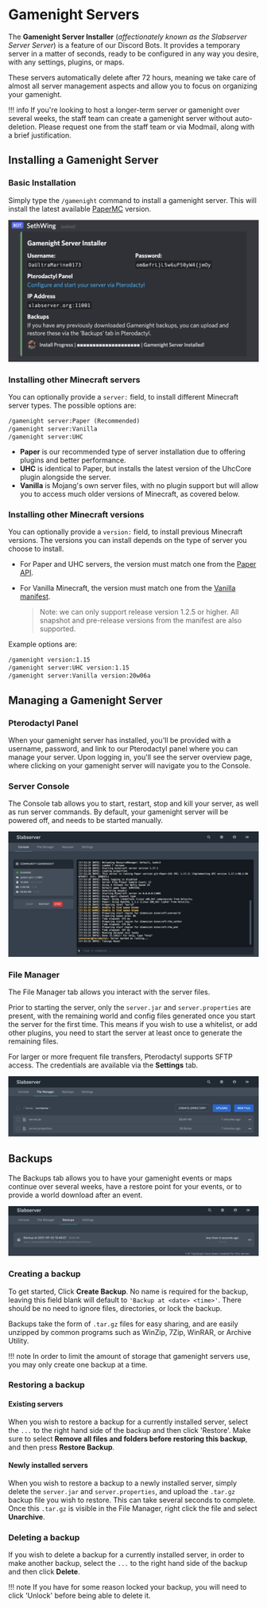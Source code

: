 # Gamenight Servers

The **Gamenight Server Installer** (_affectionately known as the Slabserver Server Server_) is a feature of our Discord Bots. It provides a temporary server in a matter of seconds, ready to be configured in any way you desire, with any settings, plugins, or maps.

These servers automatically delete after 72 hours, meaning we take care of almost all server management aspects and allow you to focus on organizing your gamenight.

!!! info
    If you're looking to host a longer-term server or gamenight over several weeks, the staff team can create a gamenight server without auto-deletion. Please request one from the staff team or via Modmail, along with a brief justification.

## Installing a Gamenight Server

### Basic Installation

Simply type the `/gamenight` command to install a gamenight server. This will install the latest available [PaperMC](https://papermc.io/) version.

![Gamenight Discord Message](https://github.com/Slabserver/Slabserver-Documentation/blob/main/gamenight/sethwing.png?raw=true "Gamenight Discord Message")

### Installing other Minecraft servers

You can optionally provide a `server:` field, to install different Minecraft server types. The possible options are:

```console
/gamenight server:Paper (Recommended) 
/gamenight server:Vanilla
/gamenight server:UHC
```

- **Paper** is our recommended type of server installation due to offering plugins and better performance.
- **UHC** is identical to Paper, but installs the latest version of the UhcCore plugin alongside the server.
- **Vanilla** is Mojang's own server files, with no plugin support but will allow you to access much older versions of Minecraft, as covered below.

### Installing other Minecraft versions

You can optionally provide a `version:` field, to install previous Minecraft versions. The versions you can install depends on the type of server you choose to install. 

- For Paper and UHC servers, the version must match one from the [Paper API](https://papermc.io/api/v2/projects/paper).

- For Vanilla Minecraft, the version must match one from the [Vanilla manifest](https://launchermeta.mojang.com/mc/game/version_manifest.json).
    
    >Note: we can only support release version 1.2.5 or higher. All snapshot and pre-release versions from the manifest are also supported.

Example options are:
```console
/gamenight version:1.15
/gamenight server:UHC version:1.15
/gamenight server:Vanilla version:20w06a
```

## Managing a Gamenight Server

### Pterodactyl Panel

When your gamenight server has installed, you'll be provided with a username, password, and link to our Pterodactyl panel where you can manage your server. Upon logging in, you'll see the server overview page, where clicking on your gamenight server will navigate you to the Console.

### Server Console

The Console tab allows you to start, restart, stop and kill your server, as well as run server commands. By default, your gamenight server will be powered off, and needs to be started manually.

![Console UI](https://github.com/Slabserver/Slabserver-Documentation/blob/main/gamenight/console.png?raw=true "Console UI")

### File Manager

The File Manager tab allows you interact with the server files.

Prior to starting the server, only the `server.jar` and `server.properties` are present, with the remaining world and config files generated once you start the server for the first time. This means if you wish to use a whitelist, or add other plugins, you need to start the server at least once to generate the remaining files.

For larger or more frequent file transfers, Pterodactyl supports SFTP access. The credentials are available via the **Settings** tab.

![File Manager UI](https://github.com/Slabserver/Slabserver-Documentation/blob/main/gamenight/filemanager.png?raw=true "File Manager UI")

## Backups

The Backups tab allows you to have your gamenight events or maps continue over several weeks, have a restore point for your events, or to provide a world download after an event.

![Backups UI](https://github.com/Slabserver/Slabserver-Documentation/blob/main/gamenight/backups.png?raw=true "Backups UI")

### Creating a backup

To get started, Click **Create Backup**. No name is required for the backup, leaving this field blank will default to `'Backup at <date> <time>'`. There should be no need to ignore files, directories, or lock the backup.

Backups take the form of `.tar.gz` files for easy sharing, and are easily unzipped by common programs such as WinZip, 7Zip, WinRAR, or Archive Utility. 

!!! note
    In order to limit the amount of storage that gamenight servers use, you may only create one backup at a time.

### Restoring a backup

#### Existing servers

When you wish to restore a backup for a currently installed server, select the `...` to the right hand side of the backup and then click 'Restore'. Make sure to select **Remove all files and folders before restoring this backup**, and then press **Restore Backup**.

#### Newly installed servers

When you wish to restore a backup to a newly installed server, simply delete the `server.jar` and `server.properties`, and upload the `.tar.gz` backup file you wish to restore. This can take several seconds to complete. Once this `.tar.gz` is visible in the File Manager, right click the file and select **Unarchive**.

### Deleting a backup

If you wish to delete a backup for a currently installed server, in order to make another backup, select the `...` to the right hand side of the backup and then click **Delete**.

!!! note
    If you have for some reason locked your backup, you will need to click 'Unlock' before being able to delete it.